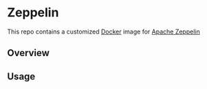 # Zeppelin

This repo contains a customized [Docker](https://www.docker.com/what-docker) image for [Apache Zeppelin](http://zeppelin.apache.org)




## Overview


## Usage

